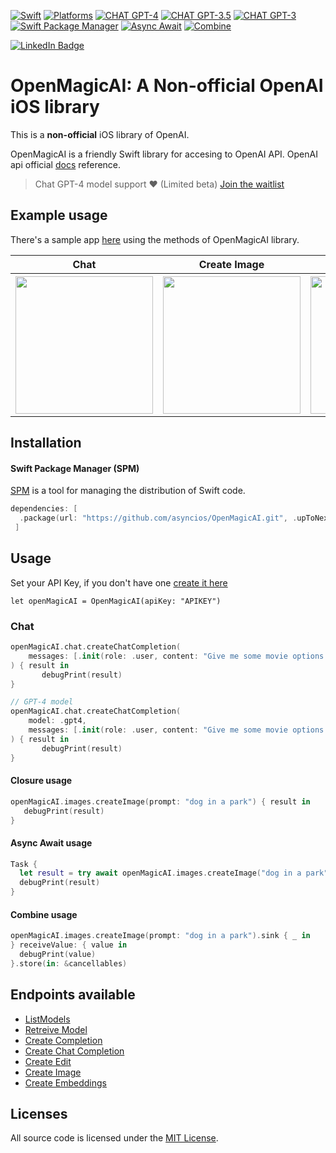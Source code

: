 [![Swift](https://img.shields.io/badge/Swift-5.7_|_5.6_|_5.5-red)](https://img.shields.io/badge/Swift-5.7_|_5.6_|_5.5-red)
[![Platforms](https://img.shields.io/badge/Platforms-macOS_iOS_tvOS_watchOS_Linux_Windows-green?style=flat-square)](https://img.shields.io/badge/Platforms-macOS_iOS_tvOS_watchOS_Linux_Windows-Green?style=flat-square)
[![CHAT GPT-4](https://img.shields.io/badge/CHAT_GPT_4-Support-blue)](https://img.shields.io/badge/CHAT_GPT_4-Support-blue)
[![CHAT GPT-3.5](https://img.shields.io/badge/CHAT_GPT_3.5-Support-blue)](https://img.shields.io/badge/CHAT_GPT_3.5-Support-blue)
[![CHAT GPT-3](https://img.shields.io/badge/CHAT_GPT_3-Support-blue)](https://img.shields.io/badge/CHAT_GPT_3-Support-blue)
[![Swift Package Manager](https://img.shields.io/badge/Swift_Package_Manager-Compatible-green)](https://img.shields.io/badge/Swift_Package_Manager-Compatible-green)
[![Async Await](https://img.shields.io/badge/Async_Await-Support-blue)](https://img.shields.io/badge/Async_Await-Support-blue)
[![Combine](https://img.shields.io/badge/Combine-Support-blue)](https://img.shields.io/badge/Combine-Support-blue)
<div id="badges">
  <a href="https://www.linkedin.com/in/francocadillo/">
    <img src="https://img.shields.io/badge/Linkedin-blue?style=flat&logo=linkedin&labelColor=blue" alt="LinkedIn Badge"/>
  </a>
</div>


# OpenMagicAI: A Non-official OpenAI iOS library

This is a **non-official** iOS library of OpenAI.

OpenMagicAI is a friendly Swift library for accesing to OpenAI API. OpenAI api official [docs](https://platform.openai.com/docs/introduction) reference.
> Chat GPT-4 model support :heart: (Limited beta) [Join the waitlist](https://openai.com/waitlist/gpt-4-api)

## Example usage

There's a sample app [here](https://github.com/asyncios/OpenMagicAI/tree/master/SampleApp) using the methods of OpenMagicAI library.

<table>
<tr>
    <th>Chat</th>
    <th>Create Image</th>
    <th>List Models</th>
  </tr>
  <tr>
    <th>
      <img src="https://user-images.githubusercontent.com/11830293/225047055-a2a1fd22-9920-4e2e-a5c2-20181db4bc18.gif" width="220"/>
    </th>
    <th>
      <img src="https://user-images.githubusercontent.com/11830293/225047312-4e5ac16b-51af-4499-9417-790a5ec01cd7.gif" width="220"/>
    </th>
    <th>
      <img src="https://user-images.githubusercontent.com/11830293/225047637-5026a063-e131-4363-80e7-70ee3d09423c.gif" width="220"/>
    </th>
  </tr>
</table>

## Installation

#### Swift Package Manager (SPM)

[SPM](https://swift.org/package-manager/) is a tool for managing the distribution of Swift code.

```swift
dependencies: [ 
  .package(url: "https://github.com/asyncios/OpenMagicAI.git", .upToNextMajor(from: "1.3.0"))
 ]
```

## Usage

Set your API Key, if you don't have one [create it here](https://platform.openai.com/account/api-keys)

`let openMagicAI = OpenMagicAI(apiKey: "APIKEY")`

### Chat

```swift
openMagicAI.chat.createChatCompletion(
    messages: [.init(role: .user, content: "Give me some movie options for tonight")]
) { result in
       debugPrint(result)
}

// GPT-4 model
openMagicAI.chat.createChatCompletion(
    model: .gpt4,
    messages: [.init(role: .user, content: "Give me some movie options for tonight")]
) { result in
       debugPrint(result)
}
```

#### Closure usage

```swift
openMagicAI.images.createImage(prompt: "dog in a park") { result in
   debugPrint(result)
}
```

#### Async Await usage

```swift
Task {
  let result = try await openMagicAI.images.createImage("dog in a park")
  debugPrint(result)
}
```

#### Combine usage

```swift
openMagicAI.images.createImage(prompt: "dog in a park").sink { _ in
} receiveValue: { value in
  debugPrint(value)
}.store(in: &cancellables)
```
## Endpoints available

- [ListModels](https://platform.openai.com/docs/api-reference/models/list)
- [Retreive Model](https://platform.openai.com/docs/api-reference/models/retrieve)
- [Create Completion](https://platform.openai.com/docs/api-reference/completions/create)
- [Create Chat Completion](https://platform.openai.com/docs/api-reference/chat/create)
- [Create Edit](https://platform.openai.com/docs/api-reference/edits/create)
- [Create Image](https://platform.openai.com/docs/api-reference/images/create)
- [Create Embeddings](https://platform.openai.com/docs/api-reference/embeddings/create)
## Licenses

All source code is licensed under the [MIT License](https://github.com/asyncios/OpenMagicAI/blob/master/LICENSE).
